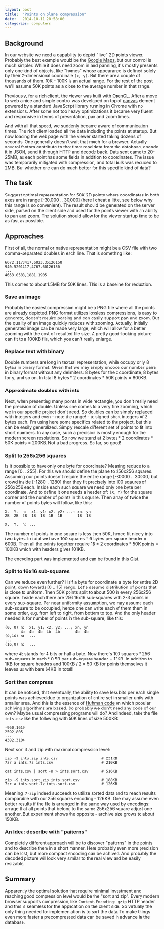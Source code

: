 ```yaml
---
layout: post
title:  "Points on plane compression"
date:   2014-10-11 20:58:00
categories: computers
---
```


## Background

In our website we need a capability to depict "live" 2D points viewer. Probably
the best example would be the [Google Maps](https://maps.google.com/), but our
control is much simpler. While it does need zoom in and panning, it's mostly
presents only one kind of objects, like "homes" whose appearance is defined
solely by their 2-dimensional coordinate `(x, y)`. But there are a couple of
thousands of them. 10K - 100K is an actual range. For the rest of the post we'll
assume 50K points as a close to the average number in that range.

Previously, for a rich client, the viewer was built with
[OpenGL](https://www.opengl.org). After a move to web a nice and simple control
was developed on top of [canvas](www.w3schools.com/html/html5_canvas.asp)
element powered by a standard JavaScript library running in Chrome with no
extensions. After some not too heavy optimizations it became very fluent and
responsive in terms of presentation, pan and zoom times.

And with all that speed, we suddenly became aware of communication times. The
rich client loaded all the data including the points at startup. But now loading
the web page with the viewer started taking dozens of seconds. One generally
doesn't wait that much for a browser. Actually several factors contribute to
that time: read data from the database, encode it in JSON, send it through HTTP
and decode back. Data sent came to 20-25MB, as each point has some fields in
addition to coordinates. The issue was temporarily mitigated with compression,
and total bulk was reduced to 2MB. But whether one can do much better for this
specific kind of data?

## The task

Suggest optimal representation for 50K 2D points where coordinates in both axes
are in range \[-30,000 .. 30,000\] (here I cheat a little, see below why this
range is so convenient). The result should be generated on the server side,
parsed on the client side and used for the points viewer with an ability to pan
and zoom. The solution should allow for the viewer startup time to be as fast as
possible.

## Approaches

First of all, the normal or native representation might be a CSV file with two
comma-separated doubles in each line. That is something like:

    6672.1173417,6023.36126150
    940.5201417,4767.60126150
    ...
    4653.0588,1881.1905

This comes to about 1.5MB for 50K lines. This is a baseline for reduction.

### Save an image

Probably the easiest compression might be a PNG file where all the points are
already depicted. PNG format utilizes lossless compressions, is easy to
generate, doesn't require parsing and can easily support pan and zoom. But
the quality of an image quickly reduces with zooming. Actually, initially
generated image can be made very large, which will allow for a better zooming
with the cost of resulted file size. A pretty good-looking picture can fit to
a 100KB file, which you can't really enlarge.

### Replace text with binary

Double numbers are long in textual representation, while occupy only 8 bytes
in binary format. Given that we may simply encode our number pairs in binary
format without any delimiters: 8 bytes for the x coordinate, 8 bytes for y,
and so on. In total 8 bytes * 2 coordinates * 50K points = 800KB.

### Approximate doubles with ints

Next, when presenting many points in wide rectangle, you don't really need
the precision of double. Unless one comes to a very fine zooming, which we in
our specific project don't need. So doubles can be simply replaced with
integers and even - note the range! - to signed short integers of 2 bytes
each. I'm using here some specifics related to the project, but this can be
easily generalized. Simply rescale different set of points to fit into short
numbers. In any case, such a precision is mostly enough for the modern
screen resolutions. So now we stand at 2 bytes * 2 coordinates * 50K points =
200KB. Not a bad progress. So far, so good!

### Split to 256x256 squares

Is it possible to have only one byte for coordinate? Meaning reduce to a
range \[0 .. 255\]. For this we should define the plane to 256x256 squares.
Assuming our points doesn't require the entire range \[-30000 .. 30000\] but
crowd inside \[-1280 .. 1280\] then they fit precisely into 100 sqaures of
256x256 each. Inside each such square we need only one byte per coordinate.
And to define it one needs a header of: `(X, Y)` for the square corner and
the number of points in this square. Then array of twice the number of points
bytes will follow, like this:

    X,  Y,  n:  x1, y1; x2, y2; ...; xn, yn
    2B  2B  2B  1B  1B  1B  1B       1B  1B

    X,  Y,  n: ...

The number of points in one square is less then 50K, hence fit nicely into
two bytes. In total we have 100 squares * 6 bytes per square header = 600B.
Then all the points together require 1B * 2 coordinates * 50K points = 100KB
which with headers gives 101KB.

The encoding part was implemented and can be found in this
[Gist](https://gist.github.com/barahilia/0b05006c8e33f453e4f4).

### Split to 16x16 sub-squares

Can we reduce even further? Half a byte for coordinate, a byte for entire 2D
point, down towards \[0 .. 15\] range. Let's assume distribution of points
that is close to uniform. Then 50K points split to about 500 in every 256x256
square. Inside each there are 256 16x16 sub-squares with 2-3 points in every
sub-square. Per near uniformity assumption, we may assume each sub-square to
be occupied, hence one can write each of them them in some order, e.g. from
left to right, from bottom to top. And the only header needed is for number
of points in the sub-square, like this:

    (0, 0) n:  x1, y1; x2, y2; ...; xn, yn
           4b  4b  4b  4b  4b       4b  4b
    (0,16) n:  ...
    ...
    (16,0) n:  ...

where `4b` stands for 4 bits or half a byte. Now there's 100 squares * 256
sub-squares in each * 0.5B per sub-square header = 13KB. In addition to 1KB
for square headers and 100KB / 2 = 50 KB for points themselves it leaves us
with bare 64KB in total!!

### Sort then compress

It can be noticed, that eventually, the ability to save less bits per each
single points was achieved due to organization of entire set in smaller units
with smaller area. And this is the essence of
[Huffman code](http://en.wikipedia.org/wiki/Huffman_coding) on which popular
achiving algorithms are based. So probably we don't need any code of our own?
Maybe usual compressing programs will do? And indeed, take the file
`ints.csv` like the following with 50K lines of size 500KB:

    -960,1619
    2592,805
    ...
    4382,3104

Next sort it and zip with maximal compression level:

    zip -9 ints.zip ints.csv                    # 231KB
    7zr a ints.7z ints.csv                      # 210KB
    
    cat ints.csv | sort -n > ints.sort.csv      # 516KB
    
    zip -9 ints.sort.zip ints.sort.csv          # 188KB
    7zr a ints.sort.7z ints.sort.csv            # 126KB

Meaning, `7-zip` indeed succeeds to utilize sorted data and to reach results
comparable with our 256 squares encoding - 126KB. One may assume even better
results if the file is arranged in the same way used by encodings: arrage
that all points that belong to the same 256x256 square adjust one another.
But experiment shows the opposite - archive size grows to about 150KB.

### An idea: describe with "patterns"

Completely different approach will be to discover "patterns" in the points and
to describe them in a short manner. Here probably even more precision can be
lost, but more compact encoding can be achived. And probably the decoded picture
will look very similar to the real view and be easily resizable.

## Summary

Apparently the optimal solution that require minimal investment and reaching
good compression level would be the "sort and zip". Every modern browser
supports compression, like `Content-Encoding: gzip` HTTP header and this is
seamless for the application on the client side. So virtually the only thing
needed for implementation is to sort the data. To make things even more faster
a precompressed data can be saved in advance in the database.


